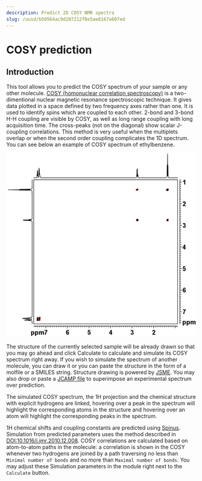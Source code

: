 ```yaml
---
description: Predict 2D COSY NMR spectra
slug: /uuid/b50564ac9d207212f8e5ae8167a607ed
---
```


# COSY prediction

## Introduction 

This tool allows you to predict the COSY spectrum of your sample or any other molecule. [COSY (homonuclear correlation spectroscopy)](https://en.wikipedia.org/wiki/Two-dimensional_nuclear_magnetic_resonance_spectroscopy) is a two-dimentional nuclear magnetic resonance spectroscopic technique. It gives data plotted in a space defined by two frequency axes rather than one.  It is used to identify spins which are coupled to each other. 2-bond and 3-bond H-H coupling are visible by COSY, as well as long range coupling with long acquisition time. The cross-peaks (not on the diagonal) show scalar J-coupling correlations. This method is very useful when the multiplets overlap or when the second order coupling complicates the 1D spectrum. You can see below an example of COSY spectrum of ethylbenzene. 

![spectrum](cosy_spectrum.gif)


The structure of the currently selected sample will be already drawn so that you may go ahead and click Calculate to calculate and simulate its COSY spectrum right away. If you wish to simulate the spectrum of another molecule, you can draw it or you can paste the structure in the form of a molfile or a SMILES string. Structure drawing is powered by [JSME](http://peter-ertl.com/jsme/). You may also drop or paste a [JCAMP file](../../../includes/jcamp/README.md) to superimpose an experimental spectrum over prediction.

The simulated COSY spectrum, the 1H projection and the chemical structure with explicit hydrogens are linked, hovering over a peak in the spectrum will highlight the corresponding atoms in the structure and hovering over an atom will highlight the corresponding peaks in the spectrum.

 1H chemical shifts and coupling constants are predicted using [Spinus](http://www2.chemie.uni-erlangen.de/services/spinus/). Simulation from predicted parameters uses the method described in [DOI:10.1016/j.jmr.2010.12.008](http://www.sciencedirect.com/science/article/pii/S1090780710004003). COSY correlations are calculated based on atom-to-atom paths in the molecule: a correlation is shown in the COSY whenever two hydrogens are joined by a path traversing no less than `Minimal number of bonds` and no more than `Maximal number of bonds`. You may adjust these Simulation parameters in the module right next to the `Calculate` button.  



